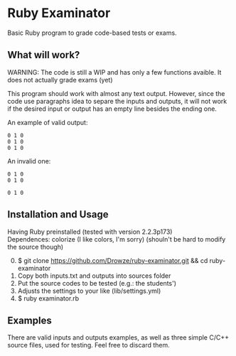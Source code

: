 # Ruby Examinator

Basic Ruby program to grade code-based tests or exams. 

## What will work?

WARNING: The code is still a WIP and has only a few functions avaible. It does not actually grade exams (yet)

This program should work with almost any text output. However, since the code use paragraphs idea to separe the inputs and outputs, it will not work if the desired input or output has an empty line besides the ending one.

An example of valid output:  
```
0 1 0
0 1 0
0 1 0
```

An invalid one:  
```
0 1 0
0 1 0

0 1 0
```

## Installation and Usage

Having Ruby preinstalled (tested with version 2.2.3p173)  
Dependences: colorize (I like colors, I'm sorry) (shouln't be hard to modify the source though)

0. $ git clone https://github.com/Drowze/ruby-examinator.git && cd ruby-examinator
1. Copy both inputs.txt and outputs into sources folder
2. Put the source codes to be tested (e.g.: the students')
3. Adjusts the settings to your like (lib/settings.yml)
4. $ ruby examinator.rb

## Examples

There are valid inputs and outputs examples, as well as three simple C/C++ source files, used for testing. Feel free to discard them.
